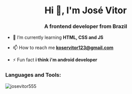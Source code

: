 <h1 align="center">Hi 👋, I'm José Vitor</h1>
<h3 align="center">A frontend developer from Brazil</h3>

- 🌱 I’m currently learning **HTML, CSS and JS**

- 📫 How to reach me **koservitor123@gmail.com**

- ⚡ Fun fact **i think i'm android developer**

<h3 align="left">Languages and Tools:</h3>

<p><img align="left" src="https://github-readme-stats.vercel.app/api/top-langs?username=josevitor555&show_icons=true&locale=en&layout=compact" alt="josevitor555" /></p>

